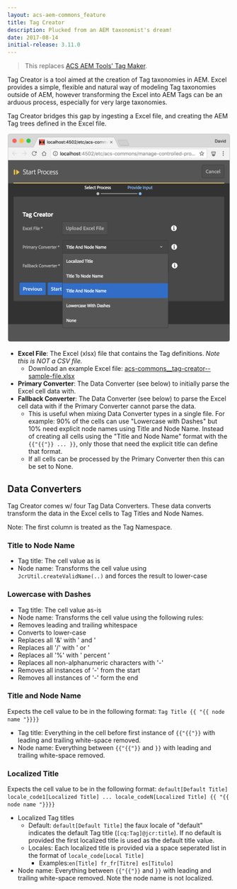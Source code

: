 ```yaml
---
layout: acs-aem-commons_feature
title: Tag Creator
description: Plucked from an AEM taxonomist's dream!
date: 2017-08-14
initial-release: 3.11.0
---
```


> This replaces [ACS AEM Tools' Tag Maker](https://adobe-consulting-services.github.io/acs-aem-tools/features/tag-maker/index.html). 


Tag Creator is a tool aimed at the creation of Tag taxonomies in AEM. Excel provides a simple, flexible and natural way of modeling Tag taxonomies outside of AEM, however transforming the Excel into AEM Tags can be an arduous process, especially for very large taxonomies.

Tag Creator bridges this gap by ingesting a Excel file, and creating the AEM Tag trees defined in the Excel file.

![Tag Creator](./images/tag-creator.png)


* **Excel File**: The Excel (xlsx) file that contains the Tag definitions. *Note this is NOT a CSV file.*
  * Download an example Excel file: [acs-commons__tag-creator--sample-file.xlsx](./acs-commons__tag-creator--sample-file.xlsx?raw=true)
* **Primary Converter**: The Data Converter (see below) to initially parse the Excel cell data with. 
* **Fallback Converter**: The Data Converter (see below) to parse the Excel cell data with if the Primary Converter cannot parse the data. 
	* This is useful when mixing Data Converter types in a single file. For example: 90% of the cells can use "Lowercase with Dashes" but 10% need explicit node names using Title and Node Name. Instead of creating all cells using the "Title and Node Name" format with the `{{"{{"}} ... }}`, only those that need the explicit title can define that format.
	* If all cells can be processed by the Primary Converter then this can be set to None.

## Data Converters

Tag Creator comes w/ four Tag Data Converters. These data converts transform the data in the Excel cells to Tag Titles and Node Names.

Note: The first column is treated as the Tag Namespace.

### Title to Node Name

* Tag title: The cell value as is
* Node name: Transforms the cell value using `JcrUtil.createValidName(..)` and forces the result to lower-case

### Lowercase with Dashes

* Tag title: The cell value as-is
* Node name: Transforms the cell value using the following rules:
 * Removes leading and trailing whitespace
 * Converts to lower-case
 * Replaces all '&' with ' and '
 * Replaces all '/' with ' or '
 * Replaces all '%' with ' percent '
 * Replaces all non-alphanumeric characters with '-'
 * Removes all instances of '-' from the start
 * Removes all instances of '-' form the end

### Title and Node Name

Expects the cell value to be in the following format: `Tag Title {{ "{{ node name "}}}}`

* Tag title: Everything in the cell before first instance of `{{"{{"}}` with leading and trailing white-space removed.
* Node name: Everything between `{{"{{"}}` and `}}` with leading and trailing white-space removed.


### Localized Title

Expects the cell value to be in the following format: `default[Default Title] locale_code1[Localized Title] ... locale_codeN[Localized Title] {{ "{{ node name "}}}}`

* Localized Tag titles 
  * Default: `default[Default Title]` the faux locale of "default" indicates the default Tag title (`[cq:Tag]@jcr:title`). If no default is provided the first localized title is used as the default title value.
  * Locales: Each localized title is provided via a space seperated list in the format of `locale_code[Local Title]`
     * Examples:`en[Title] fr_fr[Titre] es[Titulo]`
* Node name: Everything between `{{"{{"}}` and `}}` with leading and trailing white-space removed. Note the node name is not localized.
